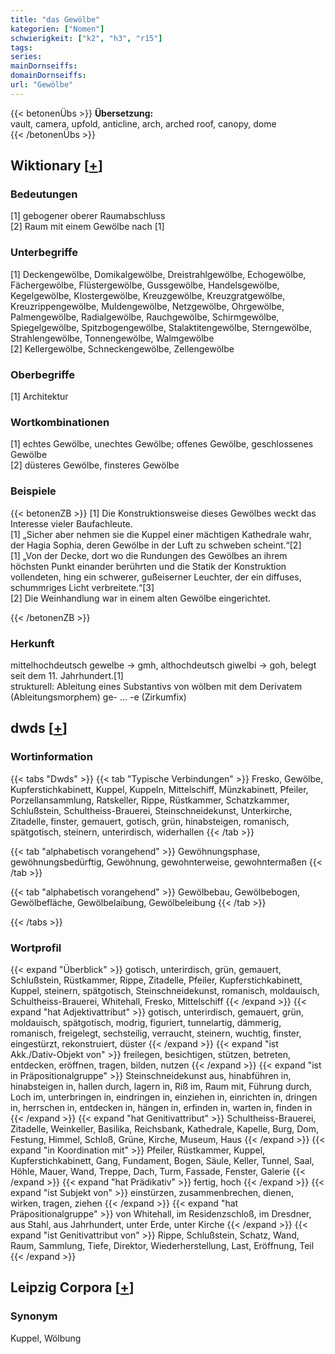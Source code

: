 ```yaml
---
title: "das Gewölbe"
kategorien: ["Nomen"]
schwierigkeit: ["k2", "h3", "r15"]
tags:
series:
mainDornseiffs:
domainDornseiffs:
url: "Gewölbe"
---
```


{{< betonenÜbs >}}
**Übersetzung:**  
vault, camera, upfold, anticline, arch, arched roof, canopy, dome  
{{< /betonenÜbs >}}

## Wiktionary [[+](https://de.wiktionary.org/wiki/Gewölbe)]

### Bedeutungen
[1] gebogener oberer Raumabschluss  
[2] Raum mit einem Gewölbe nach [1]  

### Unterbegriffe
[1] Deckengewölbe, Domikalgewölbe, Dreistrahlgewölbe, Echogewölbe, Fächergewölbe, Flüstergewölbe, Gussgewölbe, Handelsgewölbe, Kegelgewölbe, Klostergewölbe, Kreuzgewölbe, Kreuzgratgewölbe, Kreuzrippengewölbe, Muldengewölbe, Netzgewölbe, Ohrgewölbe, Palmengewölbe, Radialgewölbe, Rauchgewölbe, Schirmgewölbe, Spiegelgewölbe, Spitzbogengewölbe, Stalaktitengewölbe, Sterngewölbe, Strahlengewölbe, Tonnengewölbe, Walmgewölbe  
[2] Kellergewölbe, Schneckengewölbe, Zellengewölbe  

### Oberbegriffe
[1] Architektur  

### Wortkombinationen
[1] echtes Gewölbe, unechtes Gewölbe; offenes Gewölbe, geschlossenes Gewölbe  
[2] düsteres Gewölbe, finsteres Gewölbe  

### Beispiele
{{< betonenZB >}}
[1] Die Konstruktionsweise dieses Gewölbes weckt das Interesse vieler Baufachleute.  
[1] „Sicher aber nehmen sie die Kuppel einer mächtigen Kathedrale wahr, der Hagia Sophia, deren Gewölbe in der Luft zu schweben scheint.“[2]  
[1] „Von der Decke, dort wo die Rundungen des Gewölbes an ihrem höchsten Punkt einander berührten und die Statik der Konstruktion vollendeten, hing ein schwerer, gußeiserner Leuchter, der ein diffuses, schummriges Licht verbreitete.“[3]  
[2] Die Weinhandlung war in einem alten Gewölbe eingerichtet.  

{{< /betonenZB >}}
### Herkunft
mittelhochdeutsch gewelbe → gmh, althochdeutsch giwelbi → goh, belegt seit dem 11. Jahrhundert.[1]  
strukturell: Ableitung eines Substantivs von wölben mit dem Derivatem (Ableitungsmorphem) ge- … -e (Zirkumfix)  



## dwds [[+](https://www.dwds.de/wb/Gewölbe)]

### Wortinformation
{{< tabs "Dwds" >}}
{{< tab "Typische Verbindungen" >}}
Fresko, Gewölbe, Kupferstichkabinett, Kuppel, Kuppeln, Mittelschiff, Münzkabinett, Pfeiler, Porzellansammlung, Ratskeller, Rippe, Rüstkammer, Schatzkammer, Schlußstein, Schultheiss-Brauerei, Steinschneidekunst, Unterkirche, Zitadelle, finster, gemauert, gotisch, grün, hinabsteigen, romanisch, spätgotisch, steinern, unterirdisch, widerhallen
{{< /tab >}}

{{< tab "alphabetisch vorangehend" >}}
Gewöhnungsphase, gewöhnungsbedürftig, Gewöhnung, gewohnterweise, gewohntermaßen
{{< /tab >}}

{{< tab "alphabetisch vorangehend" >}}
Gewölbebau, Gewölbebogen, Gewölbefläche, Gewölbelaibung, Gewölbeleibung
{{< /tab >}}

{{< /tabs >}}

### Wortprofil
{{< expand "Überblick" >}} gotisch, unterirdisch, grün, gemauert, Schlußstein, Rüstkammer, Rippe, Zitadelle, Pfeiler, Kupferstichkabinett, Kuppel, steinern, spätgotisch, Steinschneidekunst, romanisch, moldauisch, Schultheiss-Brauerei, Whitehall, Fresko, Mittelschiff {{< /expand >}}
{{< expand "hat Adjektivattribut" >}} gotisch, unterirdisch, gemauert, grün, moldauisch, spätgotisch, modrig, figuriert, tunnelartig, dämmerig, romanisch, freigelegt, sechsteilig, verraucht, steinern, wuchtig, finster, eingestürzt, rekonstruiert, düster {{< /expand >}}
{{< expand "ist Akk./Dativ-Objekt von" >}} freilegen, besichtigen, stützen, betreten, entdecken, eröffnen, tragen, bilden, nutzen {{< /expand >}}
{{< expand "ist in Präpositionalgruppe" >}} Steinschneidekunst aus, hinabführen in, hinabsteigen in, hallen durch, lagern in, Riß im, Raum mit, Führung durch, Loch im, unterbringen in, eindringen in, einziehen in, einrichten in, dringen in, herrschen in, entdecken in, hängen in, erfinden in, warten in, finden in {{< /expand >}}
{{< expand "hat Genitivattribut" >}} Schultheiss-Brauerei, Zitadelle, Weinkeller, Basilika, Reichsbank, Kathedrale, Kapelle, Burg, Dom, Festung, Himmel, Schloß, Grüne, Kirche, Museum, Haus {{< /expand >}}
{{< expand "in Koordination mit" >}} Pfeiler, Rüstkammer, Kuppel, Kupferstichkabinett, Gang, Fundament, Bogen, Säule, Keller, Tunnel, Saal, Höhle, Mauer, Wand, Treppe, Dach, Turm, Fassade, Fenster, Galerie {{< /expand >}}
{{< expand "hat Prädikativ" >}} fertig, hoch {{< /expand >}}
{{< expand "ist Subjekt von" >}} einstürzen, zusammenbrechen, dienen, wirken, tragen, ziehen {{< /expand >}}
{{< expand "hat Präpositionalgruppe" >}} von Whitehall, im Residenzschloß, im Dresdner, aus Stahl, aus Jahrhundert, unter Erde, unter Kirche {{< /expand >}}
{{< expand "ist Genitivattribut von" >}} Rippe, Schlußstein, Schatz, Wand, Raum, Sammlung, Tiefe, Direktor, Wiederherstellung, Last, Eröffnung, Teil {{< /expand >}}

## Leipzig Corpora [[+](https://corpora.uni-leipzig.de/en/res?word=Gewölbe&corpusId=deu_newscrawl-public_2018)]


### Synonym
Kuppel, Wölbung

